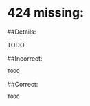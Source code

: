 # 424 missing: <key>

##Details:

TODO

##Incorrect:

```markdown
TODO
```

##Correct:

```markdown
TODO
```